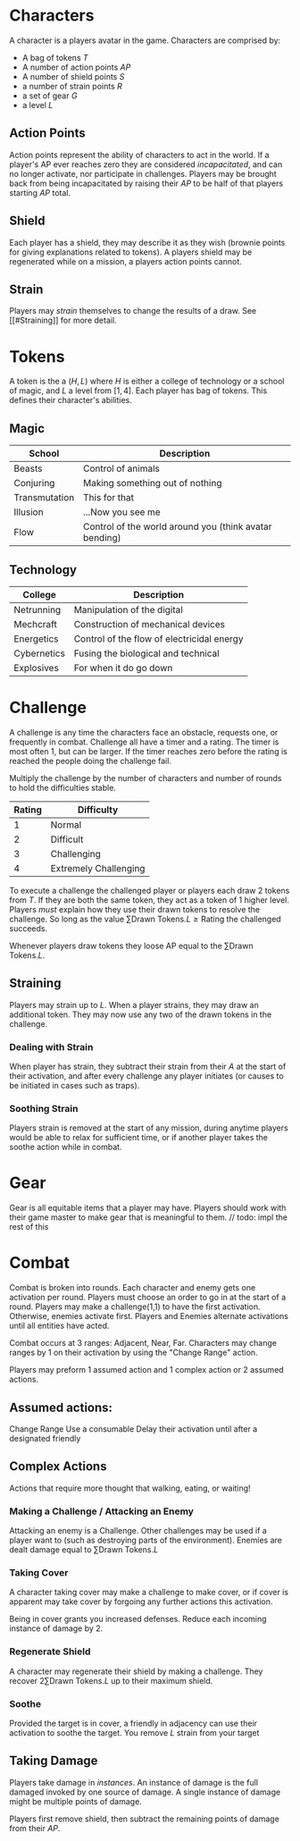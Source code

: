 # Characters
A character is a players avatar in the game. Characters are comprised by:
* A bag of tokens $T$
* A number of action points $AP$
* A number of shield points $S$
* a number of strain points $R$
* a set of gear $G$
* a level $L$


## Action Points
Action points represent the ability of characters to act in the world. If a player's AP ever reaches zero they are considered *incapacitated*, and can no longer activate, nor participate in challenges. Players may be brought back from being incapacitated by raising their $AP$ to be half of that players starting $AP$ total.


## Shield
Each player has a shield, they may describe it as they wish (brownie points for giving explanations related to tokens). A players shield may be regenerated while on a mission, a players action points cannot.
## Strain
Players may *strain* themselves to change the results of a draw. See [[#Straining]] for more detail.
# Tokens
A token is the a $(H, L)$ where $H$ is either a college of technology or a school of magic, and $L$ a level from $[1,4]$.
Each player has bag of tokens. This defines their character's abilities.


## Magic

| School        | Description                                            |
| ------------- | ------------------------------------------------------ |
| Beasts        | Control of animals                                     |
| Conjuring     | Making something out of nothing                        |
| Transmutation | This for that                                          |
| Illusion      | ...Now you see me                                      |
| Flow          | Control of the world around you (think avatar bending) | 

## Technology

| College     | Description                                |
| ----------- | ------------------------------------------ |
| Netrunning  | Manipulation of the digital                |
| Mechcraft   | Construction of mechanical devices         |
| Energetics  | Control of the flow of electricidal energy |
| Cybernetics | Fusing the biological and technical        |
| Explosives  | For when it do go down                     |

# Challenge
A challenge is any time the characters face an obstacle, requests one, or frequently in combat. Challenge all have a timer and a rating. The timer is most often 1, but can be larger. If the timer reaches zero before the rating is reached the people doing the challenge fail.

Multiply the challenge by the number of characters and number of rounds to hold the difficulties stable.

| Rating | Difficulty            |
| ------ | --------------------- |
| 1      | Normal                |
| 2      | Difficult             |
| 3      | Challenging           |
| 4      | Extremely Challenging |


To execute a challenge the challenged player or players each draw 2 tokens from $T$. If they are both the same token, they act as a token of 1 higher level. Players *must* explain how they use their drawn tokens to resolve the challenge. So long as the value $\sum\textrm{Drawn Tokens}.L\geq\textrm{Rating}$ the challenged succeeds.

Whenever players draw tokens they loose AP equal to the $\sum\textrm{Drawn Tokens}.L$.

## Straining
Players may strain up to $L$. When a player strains, they may draw an additional token. They may now use any two of the drawn tokens in the challenge. 

### Dealing with Strain
When player has strain, they subtract their strain from their $A$ at the start of their activation, and after every challenge any player initiates (or causes to be initiated in cases such as traps). 

### Soothing Strain
Players strain is removed at the start of any mission, during anytime players would be able to relax for sufficient time, or if another player takes the soothe action while in combat.

# Gear
Gear is all equitable items that a player may have. Players should work with their game master to make gear that is meaningful to them.
// todo: impl the rest of this

# Combat
Combat is broken into rounds. Each character and enemy gets one activation per round. Players must choose an order to go in at the start of a round. Players may make a challenge(1,1) to have the first activation. Otherwise, enemies activate first. Players and Enemies alternate activations until all entities have acted.

Combat occurs at 3 ranges: Adjacent, Near, Far. Characters may change ranges by 1 on their activation by using the "Change Range" action.

Players may preform 1 assumed action and 1 complex action or 2 assumed actions. 

## Assumed actions:
Change Range
Use a consumable
Delay their activation until after a designated friendly

## Complex Actions
Actions that require more thought that walking, eating, or waiting!

### Making a Challenge / Attacking an Enemy
Attacking an enemy is a Challenge. Other challenges may be used if a player want to (such as destroying parts of the environment). Enemies are dealt damage equal to $\sum\textrm{Drawn Tokens}.L$

### Taking Cover
A character taking cover may make a challenge to make cover, or if cover is apparent may take cover by forgoing any further actions this activation.

Being in cover grants you increased defenses. Reduce each incoming instance of damage by 2.

### Regenerate Shield
A character may regenerate their shield by making a challenge. They recover $2\sum\textrm{Drawn Tokens}.L$ up to their maximum shield.

### Soothe
Provided the target is in cover, a friendly in adjacency can use their activation to soothe the target. You remove $L$ strain from your target

## Taking Damage 
Players take damage in *instances*. An instance of damage is the full damaged invoked by one source of damage. A single instance of damage might be multiple points of damage.

Players first remove shield, then subtract the remaining points of damage from their $AP$.
